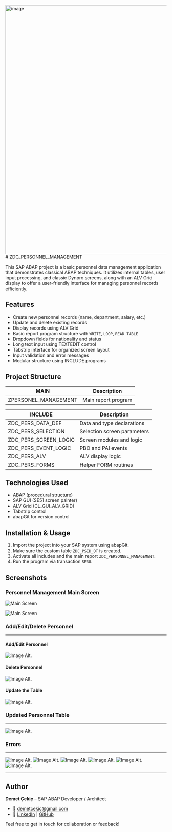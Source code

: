 <img width="644" height="779" alt="image" src="https://github.com/user-attachments/assets/c81cd75d-a297-416b-a0fa-f798585516e0" /># ZDC_PERSONNEL_MANAGEMENT

This SAP ABAP project is a basic personnel data management application that demonstrates classical ABAP techniques. It utilizes internal tables, user input processing, and classic Dynpro screens, along with an ALV Grid display to offer a user-friendly interface for managing personnel records efficiently.

## Features

- Create new personnel records (name, department, salary, etc.)
- Update and delete existing records
- Display records using ALV Grid
- Basic report program structure with `WRITE`, `LOOP`, `READ TABLE`
- Dropdown fields for nationality and status
- Long text input using TEXTEDIT control
- Tabstrip interface for organized screen layout
- Input validation and error messages
- Modular structure using INCLUDE programs

## Project Structure

| MAIN                     | Description                            |
|--------------------------|----------------------------------------|
| ZPERSONEL_MANAGEMENT     | Main report program                    |

| INCLUDE                  | Description                            |
|--------------------------|----------------------------------------|
| ZDC_PERS_DATA_DEF        | Data and type declarations             |
| ZDC_PERS_SELECTION       | Selection screen parameters            |
| ZDC_PERS_SCREEN_LOGIC    | Screen modules and logic               |
| ZDC_PERS_EVENT_LOGIC     | PBO and PAI events                     |
| ZDC_PERS_ALV             | ALV display logic                      |
| ZDC_PERS_FORMS           | Helper FORM routines                   |

## Technologies Used

- ABAP (procedural structure)
- SAP GUI (SE51 screen painter)
- ALV Grid (CL_GUI_ALV_GRID)
- Tabstrip control
- abapGit for version control

## Installation & Usage

1. Import the project into your SAP system using abapGit.
2. Make sure the custom table `ZDC_PSID_DT` is created.
3. Activate all includes and the main report `ZDC_PERSONNEL_MANAGEMENT`.
4. Run the program via transaction `SE38`.


## Screenshots

### Personnel Management Main Screen

![Main Screen](https://github.com/DemetCekic/ABAP-Personnel_Management01/blob/main/IM01_Main_Scrn.jpg?raw=true)

![Main Screen](https://github.com/DemetCekic/ABAP-Personnel_Management01/blob/main/IM02_Main_Screen_SE51.jpg?raw=true)
 

### Add/Edit/Delete Personnel
---
#### Add/Edit Personnel
![Image Alt](https://github.com/DemetCekic/ABAP-Personnel_Management01/blob/main/IM03_Add_Personnel.jpg?raw=true).


#### Delete Personnel
![Image Alt](https://github.com/DemetCekic/ABAP-Personnel_Management01/blob/main/IM04_Del_Personnel.jpg?raw=true).


#### Update the Table 
![Image Alt](https://github.com/DemetCekic/ABAP-Personnel_Management01/blob/main/IM05_Updated_Pers_Table.jpg?raw=true).


### Updated Personnel Table
---
![Image Alt](https://github.com/DemetCekic/ABAP-Personnel_Management01/blob/main/IM06_Persnnel_Table.jpg?raw=true).

### Errors
---
![Image Alt](https://github.com/DemetCekic/ABAP-Personnel_Management01/blob/main/IM07_Error_01.jpg?raw=true).
![Image Alt](https://github.com/DemetCekic/ABAP-Personnel_Management01/blob/main/IM08_Error_02.jpg?raw=true).
![Image Alt](https://github.com/DemetCekic/ABAP-Personnel_Management01/blob/main/IM09_Error_03.jpg?raw=true).
![Image Alt](https://github.com/DemetCekic/ABAP-Personnel_Management01/blob/main/IM10_Error_04.jpg?raw=true).
![Image Alt](https://github.com/DemetCekic/ABAP-Personnel_Management01/blob/main/IM11Error_05.jpg?raw=true).
![Image Alt](https://github.com/DemetCekic/ABAP-Personnel_Management01/blob/main/IM12_Error_06.jpg?raw=true).


---
## Author

**Demet Çekiç** – SAP ABAP Developer / Architect
- 📧 [demetcekic@gmail.com](mailto:demetcekic@gmail.com)  
- 🔗 [LinkedIn](https://www.linkedin.com/in/demet-cekic) | [GitHub](https://github.com/DemetCekic)


Feel free to get in touch for collaboration or feedback!
